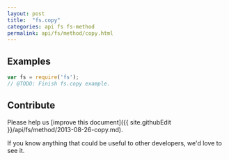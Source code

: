```yaml
---
layout: post
title:  "fs.copy"
categories: api fs fs-method
permalink: api/fs/method/copy.html
---
```


## Examples

```javascript
var fs = require('fs');
// @TODO: Finish fs.copy example.
```

## Contribute

Please help us [improve this document]({{ site.githubEdit }}/api/fs/method/2013-08-26-copy.md).

If you know anything that could be useful to other developers, we'd love to see it.


